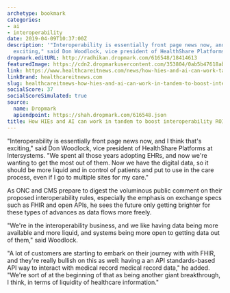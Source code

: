 ```yaml
---
archetype: bookmark
categories:
- ai
- interoperability
date: 2019-04-09T10:37:00Z
description: '"Interoperability is essentially front page news now, and I think that''s
  exciting," said Don Woodlock, vice president of HealthShare Platforms at Intersystems.'
dropmark.editURL: http://radhikan.dropmark.com/616548/18414613
featuredImage: https://cdn2.dropmarkusercontent.com/353804/0ab5b47618ab729cf75046aaddb313096d0ac11d288e1af18ff21da5e4545988/thumbnail/InterSystems-HIMSS18-712_3.jpg?Expires=1557430062&Signature=a2b4E7vFFSc8IljAJAGN4QBod07LdRSQV-34pnKbcxytxmUi2kgHf3W-gp3hvin1YFKgp0Zu3o4rzO0ntsAXMV8rVPwX1wtdDo7kyTVED0Wicu1RTLesuXble-LytD7YaV6d8HEFL6LAaWCzpz-s39Nr~w4QagHg5UCM2c4I-qOtDwTXX93PK6KZxzQQ-Wbgw4AIBdTaqa1Uz~yE2iqapUXgIgRASi4YA3Zgplw3X6o0-K0duOlyElKMrL-PBvw6sdpvB8inr5mCCJa6pmY-JomNz~SQ2hCEPDWZ2RSaQn~pMfhDcPM0NUzD5cKERIu7esBWWFURJKjcr3zzGxkhvA__&Key-Pair-Id=APKAITQYWVEN757ZA4KQ
link: https://www.healthcareitnews.com/news/how-hies-and-ai-can-work-tandem-boost-interoperability-roi
linkBrand: healthcareitnews.com
slug: healthcareitnews-how-hies-and-ai-can-work-in-tandem-to-boost-interoperability-roi
socialScore: 37
socialScoreSimulated: true
source:
  name: Dropmark
  apiendpoint: https://shah.dropmark.com/616548.json
title: How HIEs and AI can work in tandem to boost interoperability ROI
---
```

"Interoperability is essentially front page news now, and I think that's exciting," said Don Woodlock, vice president of HealthShare Platforms at Intersystems. "We spent all those years adopting EHRs, and now we're wanting to get the most out of them. Now we have the digital data, so it should be more liquid and in control of patients and put to use in the care process, even if I go to multiple sites for my care."

As ONC and CMS prepare to digest the voluminous public comment on their proposed interoperability rules, especially the emphasis on exchange specs such as FHIR and open APIs, he sees the future only getting brighter for these types of advances as data flows more freely.

"We're in the interoperability business, and we like having data being more available and more liquid, and systems being more open to getting data out of them," said Woodlock.

"A lot of customers are starting to embark on their journey with with FHIR, and they're really bullish on this as well: having a an API standards-based API way to interact with medical record medical record data," he added. "We're sort of at the beginning of that as being another giant breakthrough, I think, in terms of liquidity of healthcare information."

